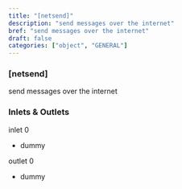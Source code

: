 ```yaml
---
title: "[netsend]"
description: "send messages over the internet"
bref: "send messages over the internet"
draft: false
categories: ["object", "GENERAL"]
---
```


### [netsend]

send messages over the internet

### Inlets & Outlets

inlet 0

 - dummy

outlet 0

 - dummy
 
